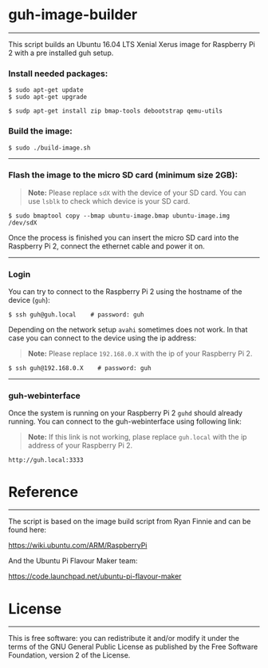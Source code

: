 # guh-image-builder
-----------------------------------------------------

This script builds an Ubuntu 16.04 LTS Xenial Xerus image for Raspberry Pi 2 with a pre installed guh setup. 

### Install needed packages:
  
    $ sudo apt-get update
    $ sudo apt-get upgrade

    $ sudp apt-get install zip bmap-tools debootstrap qemu-utils


### Build the image:

    $ sudo ./build-image.sh

-----------------------------------------------------

### Flash the image to the micro SD card (minimum size 2GB):

> **Note:** Please replace `sdX` with the device of your SD card. You can use `lsblk` to check which device is your SD card. 


    $ sudo bmaptool copy --bmap ubuntu-image.bmap ubuntu-image.img /dev/sdX

Once the process is finished you can insert the micro SD card into the Raspberry Pi 2, connect the ethernet cable and power it on.

-----------------------------------------------------

### Login 
You can try to connect to the Raspberry Pi 2 using the hostname of the device (`guh`):

    $ ssh guh@guh.local    # password: guh


Depending on the network setup `avahi` sometimes does not work. In that case you can connect to the device using the ip address:

> **Note:** Please replace `192.168.0.X` with the ip of your Raspberry Pi 2.

    $ ssh guh@192.168.0.X    # password: guh


-----------------------------------------------------

### guh-webinterface

Once the system is running on your Raspberry Pi 2 `guhd` should already running. You can connect to the guh-webinterface using following link:

> **Note:** If this link is not working, plase replace `guh.local` with the ip address of your Raspberry Pi 2.

    http://guh.local:3333
 
# Reference
-----------------------------------------------------

The script is based on the image build script from Ryan Finnie and can be found here:

https://wiki.ubuntu.com/ARM/RaspberryPi

And the Ubuntu Pi Flavour Maker team:

https://code.launchpad.net/ubuntu-pi-flavour-maker

# License
----------------------------------------------------

This is free software: you can redistribute it and/or modify it under the terms of the GNU General Public License 
as published by the Free Software Foundation, version 2 of the License.
